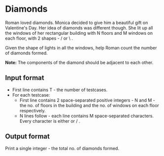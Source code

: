 # Diamonds

Roman loved diamonds. Monica decided to give him a beautiful gift on Valentine's Day. Her idea of diamonds was different though. She lit up all the windows of her rectangular building with N floors and M windows on each floor, with 2 shapes - / or \ .

Given the shape of lights in all the windows, help Roman count the number of diamonds formed.

**Note:** The components of the diamond should be adjacent to each other.

## Input format

- First line contains T - the number of testcases.
- For each testcase:
  - First line contains 2 space-separated positive integers - N and M - the no. of floors in the building and the no. of windows on each floor respectively.
  - N lines follow - each line contains M space-separated characters. Every character is either or / .

## Output format

Print a single integer - the total no. of diamonds formed.
